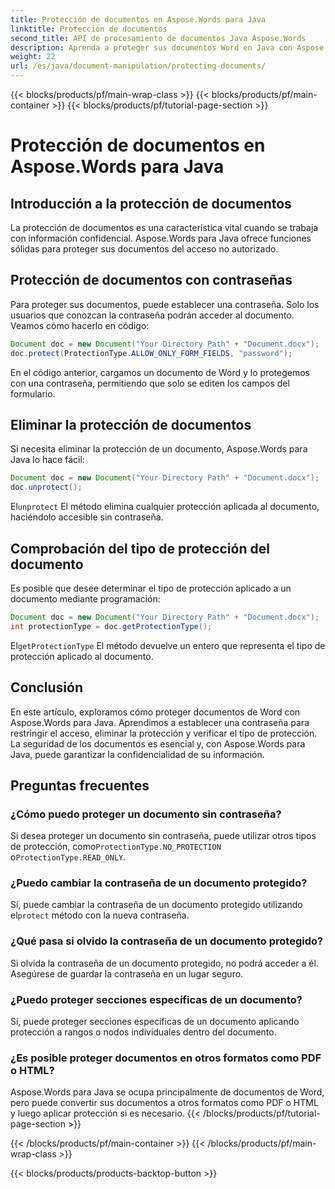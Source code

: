 ```yaml
---
title: Protección de documentos en Aspose.Words para Java
linktitle: Protección de documentos
second_title: API de procesamiento de documentos Java Aspose.Words
description: Aprenda a proteger sus documentos Word en Java con Aspose.Words para Java. Proteja sus datos con contraseña y más.
weight: 22
url: /es/java/document-manipulation/protecting-documents/
---
```


{{< blocks/products/pf/main-wrap-class >}}
{{< blocks/products/pf/main-container >}}
{{< blocks/products/pf/tutorial-page-section >}}

# Protección de documentos en Aspose.Words para Java


## Introducción a la protección de documentos

La protección de documentos es una característica vital cuando se trabaja con información confidencial. Aspose.Words para Java ofrece funciones sólidas para proteger sus documentos del acceso no autorizado.

## Protección de documentos con contraseñas

Para proteger sus documentos, puede establecer una contraseña. Solo los usuarios que conozcan la contraseña podrán acceder al documento. Veamos cómo hacerlo en código:

```java
Document doc = new Document("Your Directory Path" + "Document.docx");
doc.protect(ProtectionType.ALLOW_ONLY_FORM_FIELDS, "password");
```

En el código anterior, cargamos un documento de Word y lo protegemos con una contraseña, permitiendo que solo se editen los campos del formulario.

## Eliminar la protección de documentos

Si necesita eliminar la protección de un documento, Aspose.Words para Java lo hace fácil:

```java
Document doc = new Document("Your Directory Path" + "Document.docx");
doc.unprotect();
```

 El`unprotect` El método elimina cualquier protección aplicada al documento, haciéndolo accesible sin contraseña.

## Comprobación del tipo de protección del documento

Es posible que desee determinar el tipo de protección aplicado a un documento mediante programación:

```java
Document doc = new Document("Your Directory Path" + "Document.docx");
int protectionType = doc.getProtectionType();
```

 El`getProtectionType` El método devuelve un entero que representa el tipo de protección aplicado al documento.


## Conclusión

En este artículo, exploramos cómo proteger documentos de Word con Aspose.Words para Java. Aprendimos a establecer una contraseña para restringir el acceso, eliminar la protección y verificar el tipo de protección. La seguridad de los documentos es esencial y, con Aspose.Words para Java, puede garantizar la confidencialidad de su información.

## Preguntas frecuentes

### ¿Cómo puedo proteger un documento sin contraseña?

 Si desea proteger un documento sin contraseña, puede utilizar otros tipos de protección, como`ProtectionType.NO_PROTECTION` o`ProtectionType.READ_ONLY`.

### ¿Puedo cambiar la contraseña de un documento protegido?

Sí, puede cambiar la contraseña de un documento protegido utilizando el`protect` método con la nueva contraseña.

### ¿Qué pasa si olvido la contraseña de un documento protegido?

Si olvida la contraseña de un documento protegido, no podrá acceder a él. Asegúrese de guardar la contraseña en un lugar seguro.

### ¿Puedo proteger secciones específicas de un documento?

Sí, puede proteger secciones específicas de un documento aplicando protección a rangos o nodos individuales dentro del documento.

### ¿Es posible proteger documentos en otros formatos como PDF o HTML?

Aspose.Words para Java se ocupa principalmente de documentos de Word, pero puede convertir sus documentos a otros formatos como PDF o HTML y luego aplicar protección si es necesario.
{{< /blocks/products/pf/tutorial-page-section >}}

{{< /blocks/products/pf/main-container >}}
{{< /blocks/products/pf/main-wrap-class >}}

{{< blocks/products/products-backtop-button >}}
